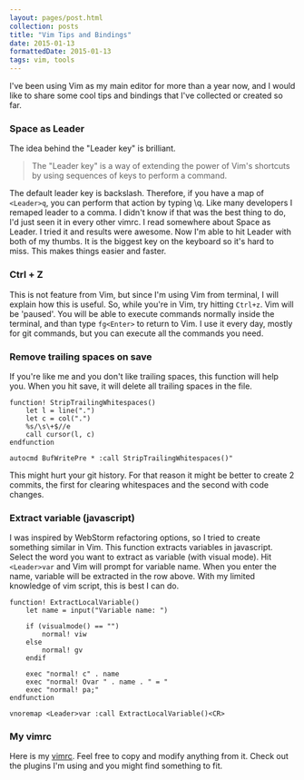 ```yaml
---
layout: pages/post.html
collection: posts
title: "Vim Tips and Bindings"
date: 2015-01-13
formattedDate: 2015-01-13
tags: vim, tools
---
```

I've been using Vim as my main editor for more than a year now, and I would like to share some cool tips and bindings that I've collected or created so far.

### Space as Leader
The idea behind the "Leader key" is brilliant.

> The "Leader key" is a way of extending the power of Vim's shortcuts by using sequences of keys to perform a command.

The default leader key is backslash. Therefore, if you have a map of `<Leader>q`, you can perform that action by typing \q. Like many developers I remaped leader to a comma. I didn't know if that was the best thing to do, I'd just seen it in every other vimrc. I read somewhere about Space as Leader. I tried it and results were awesome. Now I'm able to hit Leader with both of my thumbs. It is the biggest key on the keyboard so it's hard to miss. This makes things easier and faster.

### Ctrl + Z
This is not feature from Vim, but since I'm using Vim from terminal, I will explain how this is useful. So, while you're in Vim, try hitting `Ctrl+z`. Vim will be 'paused'. You will be able to execute commands normally inside the terminal, and than type `fg<Enter>` to return to Vim. I use it every day, mostly for git commands, but you can execute all the commands you need.

### Remove trailing spaces on save
If you're like me and you don't like trailing spaces, this function will help you. When you hit save, it will delete all trailing spaces in the file.

```vim
function! StripTrailingWhitespaces()
    let l = line(".")
    let c = col(".")
    %s/\s\+$//e
    call cursor(l, c)
endfunction

autocmd BufWritePre * :call StripTrailingWhitespaces()"
```

<p class="Note">This might hurt your git history. For that reason it might be better to create 2 commits, the first for clearing whitespaces and the second with code changes.</p>

### Extract variable (javascript)

I was inspired by WebStorm refactoring options, so I tried to create something similar in Vim. This function extracts variables in javascript. Select the word you want to extract as variable (with visual mode). Hit `<Leader>var` and Vim will prompt for variable name. When you enter the name, variable will be extracted in the row above. With my limited knowledge of vim script, this is best I can do.

```vim
function! ExtractLocalVariable()
    let name = input("Variable name: ")

    if (visualmode() == "")
        normal! viw
    else
        normal! gv
    endif

    exec "normal! c" . name
    exec "normal! Ovar " . name . " = "
    exec "normal! pa;"
endfunction

vnoremap <Leader>var :call ExtractLocalVariable()<CR>
```

### My vimrc
Here is my [vimrc](https://github.com/goschevski/dotfiles/blob/master/homefiles/vimrc). Feel free to copy and modify anything from it. Check out the plugins I'm using and you might find something to fit.
